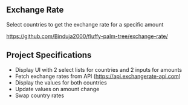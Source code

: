 ## Exchange Rate

Select countries to get the exchange rate for a specific amount

https://github.com/Binduja2000/fluffy-palm-tree/exchange-rate/

## Project Specifications

- Display UI with 2 select lists for countries and 2 inputs for amounts
- Fetch exchange rates from API (https://api.exchangerate-api.com)
- Display the values for both countries
- Update values on amount change
- Swap country rates
